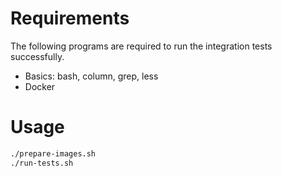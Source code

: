 # Requirements

The following programs are required to run the integration tests successfully.

* Basics: bash, column, grep, less
* Docker

# Usage

```sh
./prepare-images.sh
./run-tests.sh
```
